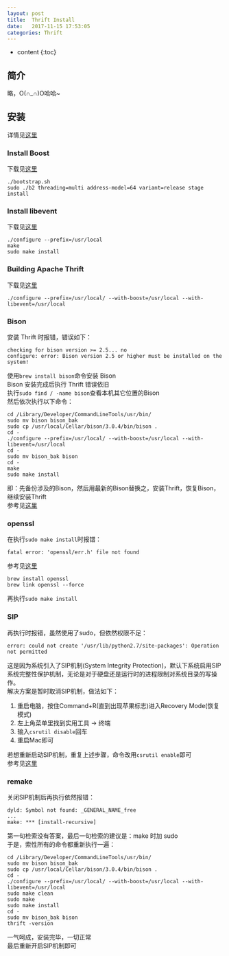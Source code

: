 ```yaml
---
layout: post
title:  Thrift Install
date:   2017-11-15 17:53:05
categories: Thrift
---
```


* content
{:toc}

## 简介

略，O(∩_∩)O哈哈~

## 安装

详情见[这里](http://thrift.apache.org/docs/install/os_x)

### Install Boost

下载见[这里](http://www.boost.org/)

	./bootstrap.sh
	sudo ./b2 threading=multi address-model=64 variant=release stage install

### Install libevent

下载见[这里](http://libevent.org/)

	./configure --prefix=/usr/local 
	make
	sudo make install

### Building Apache Thrift

下载见[这里](http://thrift.apache.org/download)

	./configure --prefix=/usr/local/ --with-boost=/usr/local --with-libevent=/usr/local
	
### Bison

安装 Thrift 时报错，错误如下：

	checking for bison version >= 2.5... no
	configure: error: Bison version 2.5 or higher must be installed on the system!
	
使用```brew install bison```命令安装 Bison  
Bison 安装完成后执行 Thrift 错误依旧  
执行```sudo find / -name bison```查看本机其它位置的Bison  
然后依次执行以下命令：

	cd /Library/Developer/CommandLineTools/usr/bin/
	sudo mv bison bison_bak
	sudo cp /usr/local/Cellar/bison/3.0.4/bin/bison .
	cd -
	./configure --prefix=/usr/local/ --with-boost=/usr/local --with-libevent=/usr/local
	cd -
	sudo mv bison_bak bison
	cd -
	make
	sudo make install
	
即：先备份涉及的Bison，然后用最新的Bison替换之，安装Thrift，恢复Bison，继续安装Thrift  
参考见[这里](http://blog.csdn.net/cumt168/article/details/50457962)

### openssl

在执行```sudo make install```时报错：

	fatal error: 'openssl/err.h' file not found
	
参考见[这里](https://stackoverflow.com/questions/33165174/fatal-error-openssl-bio-h-file-not-found)

	brew install openssl
	brew link openssl --force
	
再执行```sudo make install```

### SIP

再执行时报错，虽然使用了sudo，但依然权限不足：

	error: could not create '/usr/lib/python2.7/site-packages': Operation not permitted
	
这是因为系统引入了SIP机制(System Integrity Protection)，默认下系统启用SIP系统完整性保护机制，无论是对于硬盘还是运行时的进程限制对系统目录的写操作。  
解决方案是暂时取消SIP机制，做法如下：  

1. 重启电脑，按住Command+R(直到出现苹果标志)进入Recovery Mode(恢复模式)  
2. 左上角菜单里找到实用工具 -> 终端
3. 输入```csrutil disable```回车
4. 重启Mac即可

若想重新启动SIP机制，重复上述步骤，命令改用```csrutil enable```即可  
参考见[这里](http://blog.csdn.net/iloveyin/article/details/51074388)

### remake

关闭SIP机制后再执行依然报错：

	dyld: Symbol not found: _GENERAL_NAME_free
	...
	make: *** [install-recursive]

第一句检索没有答案，最后一句检索的建议是：make 时加 sudo  
于是，索性所有的命令都重新执行一遍：

	cd /Library/Developer/CommandLineTools/usr/bin/
	sudo mv bison bison_bak
	sudo cp /usr/local/Cellar/bison/3.0.4/bin/bison .
	cd -
	./configure --prefix=/usr/local/ --with-boost=/usr/local --with-libevent=/usr/local
	sudo make clean
	sudo make
	sudo make install
	cd -
	sudo mv bison_bak bison
	thrift -version
	
一气呵成，安装完毕，一切正常  
最后重新开启SIP机制即可